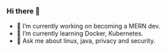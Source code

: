 ### Hi there 👋

- 🔭 I’m currently working on becoming a MERN dev.
- 🌱 I’m currently learning Docker, Kubernetes.
- 💬 Ask me about linux, java, privacy and security.
